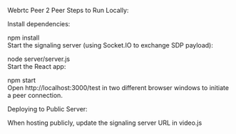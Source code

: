 Webrtc Peer 2 Peer 
Steps to Run Locally:

Install dependencies:

npm install  
Start the signaling server (using Socket.IO to exchange SDP payload):


node server/server.js  
Start the React app:


npm start  
Open http://localhost:3000/test in two different browser windows to initiate a peer connection.

Deploying to Public Server:

When hosting publicly, update the signaling server URL in video.js 

